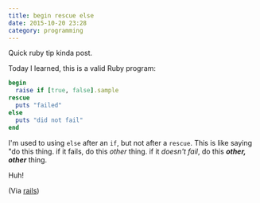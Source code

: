 ```yaml
---
title: begin rescue else
date: 2015-10-20 23:28
category: programming
---
```


Quick ruby tip kinda post.

Today I learned, this is a valid Ruby program:

```ruby
begin
  raise if [true, false].sample
rescue
  puts "failed"
else
  puts "did not fail"
end
```

I'm used to using `else` after an `if`, but not after a `rescue`. This is like
saying "do this thing. if it fails, do this *other* thing. if it *doesn't fail*,
do this ***other, other*** thing.

Huh!

(Via [rails][])

[rails]: https://github.com/rails/rails/blob/0d216d1add9eaaddfc0b02813ccf08fd22910859/activesupport/lib/active_support/dependencies.rb#L760-L767

